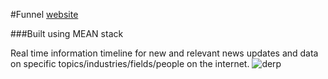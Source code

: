 #Funnel 
[website](https://obscure-waters-1317.herokuapp.com/?#)

###Built using MEAN stack

Real time information timeline for new and relevant news updates and data on specific topics/industries/fields/people on the internet.
![derp](http://imgur.com/fVMa9Bg)